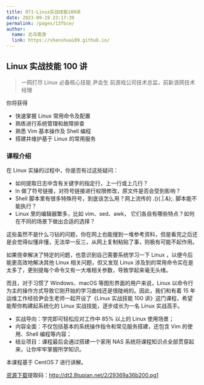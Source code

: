 ```yaml
---
title: 071-Linux实战技能100讲
date: 2023-09-19 23:17:39
permalink: /pages/13fbce/
author:
  name: 北鸟南游
  link: https://shenshuai89.github.io/
---
```


## Linux 实战技能 100 讲

> 一网打尽 Linux 必备核心技能
> 尹会生 前游戏公司技术总监，前新浪网技术经理

你将获得

- 快速掌握 Linux 常用命令及配置
- 熟练进行系统管理和故障排查
- 熟悉 Vim 基本操作及 Shell 编程
- 搭建并维护基于 Linux 的常用服务

### 课程介绍

在 Linux 实操的过程中，你是否有过这些疑问：

- 如何提取日志中含有关键字的指定行，上一行或上几行？
- ln 做了符号链接，对符号链接进行权限修改，原文件是否会受到影响？
- Shell 脚本里有很多特殊符号，到底该怎么用？网上流传的 .(){.|.&};. 脚本能不能执行？
- Linux 里的编辑器繁多，比如 vim、sed、awk， 它们各自有哪些特点？如何在不同的场景下做出合适的选择？

这些虽然不是什么刁钻的问题，你在网上也能搜到一堆参考资料，但是看完之后还是会觉得似懂非懂，无法举一反三，从网上复制粘贴了事，则极有可能不起作用。

如果侥幸解决了特定的问题，也意识到自己需要系统学习一下 Linux ，以便今后能更高效地解决其他 Linux 相关问题，但又发现 Linux 涉及到的常用命令实在是太多了，更别提每个命令又有一大堆相关参数，导致学起来毫无头绪。

而且，对于习惯了 Windows、macOS 等图形界面的用户来说，Linux 以命令行为主的操作方式导致它刚开始的学习曲线还是很陡峭的。因此，我们和有着 15 年运维工作经验尹会生老师一起开设了《Linux 实战技能 100 讲》这门课程，希望能帮你构建起系统化的 Linux 实战技能，逐步成长为一名 Linux 实战高手。

- 实战导向：学完即可轻松应对工作中 85% 以上的 Linux 使用场景；
- 内容全面：不仅包括基本的系统操作指令和常见服务搭建，还包含 Vim 的使用、Shell 编程等内容；
- 结业项目：课程最后会通过搭建一个家用 NAS 系统将课程知识点全部贯穿起来，让你牢牢掌握所学知识。

本课程基于 CentOS 7 进行讲解。

[资源下载](https://www.aliyundrive.com/s/1es6mJiA94T)提取码：http://dt2.8tupian.net/2/29369a36b200.pg1
